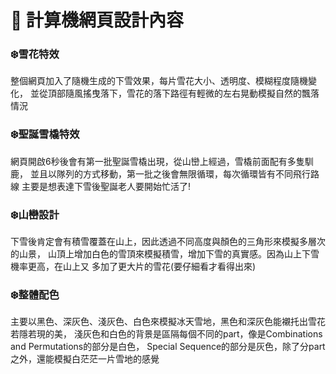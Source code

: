 # 📌 計算機網頁設計內容
### ❄️雪花特效
整個網頁加入了隨機生成的下雪效果，每片雪花大小、透明度、模糊程度隨機變化，
並從頂部隨風搖曳落下，雪花的落下路徑有輕微的左右晃動模擬自然的飄落情況

### ❄️聖誕雪橇特效
網頁開啟6秒後會有第一批聖誕雪橇出現，從山巒上經過，雪橇前面配有多隻馴鹿，
並且以隊列的方式移動，第一批之後會無限循環，每次循環皆有不同飛行路線
主要是想表達下雪後聖誕老人要開始忙活了!

### ❄️山巒設計
下雪後肯定會有積雪覆蓋在山上，因此透過不同高度與顏色的三角形來模擬多層次的山景，
山頂上增加白色的雪頂來模擬積雪，增加下雪的真實感。因為山上下雪機率更高，在山上又
多加了更大片的雪花(要仔細看才看得出來)

### ❄️整體配色
主要以黑色、深灰色、淺灰色、白色來模擬冰天雪地，黑色和深灰色能襯托出雪花若隱若現的美，
淺灰色和白色的背景是區隔每個不同的part，像是Combinations and Permutations的部分是白色，
Special Sequence的部分是灰色，除了分part之外，還能模擬白茫茫一片雪地的感覺
